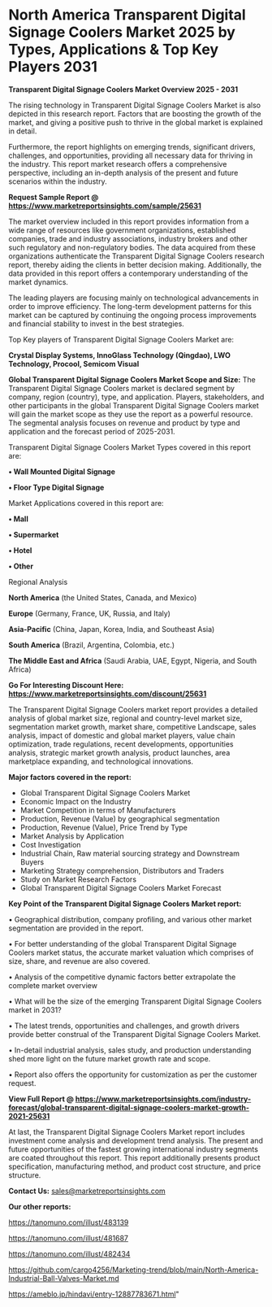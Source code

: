 # North America Transparent Digital Signage Coolers Market 2025 by Types, Applications & Top Key Players 2031

<Strong> Transparent Digital Signage Coolers Market Overview 2025 - 2031</strong>

The rising technology in Transparent Digital Signage Coolers Market is also depicted in this research report. Factors that are boosting the growth of the market, and giving a positive push to thrive in the global market is explained in detail.

Furthermore, the report highlights on emerging trends, significant drivers, challenges, and opportunities, providing all necessary data for thriving in the industry. This report market research offers a comprehensive perspective, including an in-depth analysis of the present and future scenarios within the industry.

<strong>Request Sample Report @ <a href=https://www.marketreportsinsights.com/sample/25631>https://www.marketreportsinsights.com/sample/25631</a></strong>

The market overview included in this report provides information from a wide range of resources like government organizations, established companies, trade and industry associations, industry brokers and other such regulatory and non-regulatory bodies. The data acquired from these organizations authenticate the Transparent Digital Signage Coolers research report, thereby aiding the clients in better decision making. Additionally, the data provided in this report offers a contemporary understanding of the market dynamics.

The leading players are focusing mainly on technological advancements in order to improve efficiency. The long-term development patterns for this market can be captured by continuing the ongoing process improvements and financial stability to invest in the best strategies.

Top Key players of Transparent Digital Signage Coolers Market are:

<strong>Crystal Display Systems, InnoGlass Technology (Qingdao), LWO Technology, Procool, Semicom Visual</strong>

<strong><b>Global Transparent Digital Signage Coolers Market Scope and Size:</b></strong>
The Transparent Digital Signage Coolers market is declared segment by company, region (country), type, and application. Players, stakeholders, and other participants in the global Transparent Digital Signage Coolers market will gain the market scope as they use the report as a powerful resource. The segmental analysis focuses on revenue and product by type and application and the forecast period of 2025-2031.

Transparent Digital Signage Coolers Market Types covered in this report are:

<strong>• Wall Mounted Digital Signage

• Floor Type Digital Signage</strong>

Market Applications covered in this report are:

<strong>• Mall

• Supermarket

• Hotel

• Other</strong> 

Regional Analysis

<strong>North America</strong> (the United States, Canada, and Mexico)

<strong>Europe</strong> (Germany, France, UK, Russia, and Italy)

<strong>Asia-Pacific</strong> (China, Japan, Korea, India, and Southeast Asia)

<strong>South America</strong> (Brazil, Argentina, Colombia, etc.)

<strong>The Middle East and Africa</strong> (Saudi Arabia, UAE, Egypt, Nigeria, and South Africa)

<strong>Go For Interesting Discount Here: <a href=https://www.marketreportsinsights.com/discount/25631>https://www.marketreportsinsights.com/discount/25631</a></strong>

The Transparent Digital Signage Coolers market report provides a detailed analysis of global market size, regional and country-level market size, segmentation market growth, market share, competitive Landscape, sales analysis, impact of domestic and global market players, value chain optimization, trade regulations, recent developments, opportunities analysis, strategic market growth analysis, product launches, area marketplace expanding, and technological innovations.

<strong><b>Major factors covered in the report:</b></strong>
<ul>
  <li>Global Transparent Digital Signage Coolers Market </li>
  <li>Economic Impact on the Industry</li>
  <li>Market Competition in terms of Manufacturers</li>
  <li>Production, Revenue (Value) by geographical segmentation</li>
  <li>Production, Revenue (Value), Price Trend by Type</li>
  <li>Market Analysis by Application</li>
  <li>Cost Investigation</li>
  <li>Industrial Chain, Raw material sourcing strategy and Downstream Buyers</li>
  <li>Marketing Strategy comprehension, Distributors and Traders</li>
  <li>Study on Market Research Factors</li>
  <li>Global Transparent Digital Signage Coolers Market Forecast</li>
</ul>

<strong><b>Key Point of the Transparent Digital Signage Coolers Market report:</b></strong>

• Geographical distribution, company profiling, and various other market segmentation are provided in the report.

• For better understanding of the global Transparent Digital Signage Coolers market status, the accurate market valuation which comprises of size, share, and revenue are also covered.

• Analysis of the competitive dynamic factors better extrapolate the complete market overview

• What will be the size of the emerging Transparent Digital Signage Coolers market in 2031?

• The latest trends, opportunities and challenges, and growth drivers provide better construal of the Transparent Digital Signage Coolers Market.

• In-detail industrial analysis, sales study, and production understanding shed more light on the future market growth rate and scope.

• Report also offers the opportunity for customization as per the customer request.

<strong><b>View Full Report @ <a href=https://www.marketreportsinsights.com/industry-forecast/global-transparent-digital-signage-coolers-market-growth-2021-25631>https://www.marketreportsinsights.com/industry-forecast/global-transparent-digital-signage-coolers-market-growth-2021-25631</a></b></strong>


At last, the Transparent Digital Signage Coolers Market report includes investment come analysis and development trend analysis. The present and future opportunities of the fastest growing international industry segments are coated throughout this report. This report additionally presents product specification, manufacturing method, and product cost structure, and price structure.

<strong>Contact Us:</strong>
sales@marketreportsinsights.com

<strong>Our other reports:</strong>

<a href=https://tanomuno.com/illust/483139>https://tanomuno.com/illust/483139</a>

<a href=https://tanomuno.com/illust/481687>https://tanomuno.com/illust/481687</a>

<a href=https://tanomuno.com/illust/482434>https://tanomuno.com/illust/482434</a>

<a href=https://github.com/cargo4256/Marketing-trend/blob/main/North-America-Industrial-Ball-Valves-Market.md>https://github.com/cargo4256/Marketing-trend/blob/main/North-America-Industrial-Ball-Valves-Market.md</a>

<a href=https://ameblo.jp/hindavi/entry-12887783671.html>https://ameblo.jp/hindavi/entry-12887783671.html</a>"
